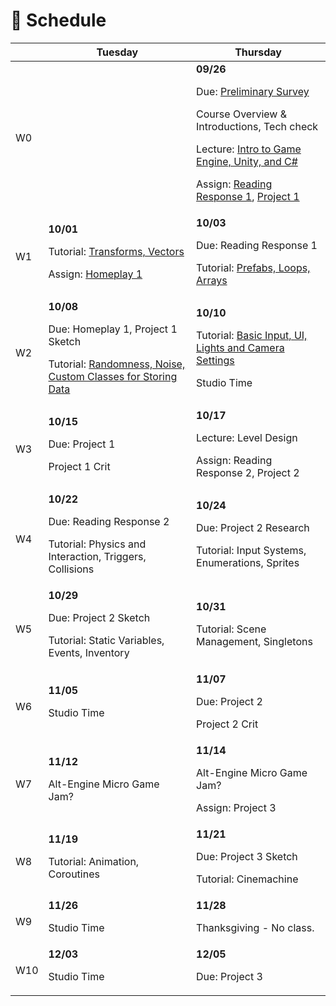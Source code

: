 # 📅 Schedule


|  | Tuesday       | Thursday      |
| ------- | ------------- | ------------- |
| W0  |               | **09/26**</br><p>Due: <a href="https://forms.gle/UtwGfebgKcHRvMCP7">Preliminary Survey</a></p><p>Course Overview & Introductions, Tech check </p><p>Lecture: [Intro to Game Engine, Unity, and C#](./w0-unity-csharp.md)</p><p>Assign: [Reading Response 1](./readings-and-homeplays.md/#reading-response-1), [Project 1](./project-1.md)</p> |
| W1  | **10/01**</br><p>Tutorial: [Transforms, Vectors](./w1-1-transforms-vectors.md)</p><p>Assign: [Homeplay 1](./readings-and-homeplays.md#homeplay-1)</p> | **10/03**</br><p>Due: Reading Response 1</p><p>Tutorial: [Prefabs, Loops, Arrays](./w1-2-prefabs-loops-arrays.md)</p>|
| W2  | **10/08**</br><p>Due: Homeplay 1, Project 1 Sketch </p><p>Tutorial: [Randomness, Noise, Custom Classes for Storing Data](./w2-1-randomness-noise-customclasses.md)</p> | **10/10**</br><p>Tutorial: [Basic Input, UI, Lights and Camera Settings](./w2-2-basicinput-ui-lights-camera.md)</p><p>Studio Time</p>|
| W3  | **10/15**</br><p>Due: Project 1</p><p>Project 1 Crit</p> | **10/17**</br><p>Lecture: Level Design</p><p>Assign: Reading Response 2, Project 2</p>|
| W4  | **10/22**</br><p>Due: Reading Response 2</p><p>Tutorial: Physics and Interaction, Triggers, Collisions</p> | **10/24**</br><p>Due: Project 2 Research</p><p>Tutorial: Input Systems, Enumerations, Sprites</p>|
| W5  | **10/29**</br><p>Due: Project 2 Sketch</p><p>Tutorial: Static Variables, Events, Inventory</p> | **10/31**</br><p>Tutorial: Scene Management, Singletons</p>|
| W6  | **11/05**</br><p>Studio Time</p> | **11/07**</br><p>Due: Project 2</p><p>Project 2 Crit</p>|
| W7  | **11/12**</br><p>Alt-Engine Micro Game Jam?</p> | **11/14**</br><p>Alt-Engine Micro Game Jam?</p><p>Assign: Project 3</p>|
| W8  | **11/19**</br><p>Tutorial: Animation, Coroutines<!--Shaders, Particle Systems--></p> | **11/21**</br><p>Due: Project 3 Sketch</p><p>Tutorial: Cinemachine</p>|
| W9  | **11/26**</br><p>Studio Time</p> | **11/28**</br><p>Thanksgiving - No class.</p> |
| W10  | **12/03**</br><p>Studio Time</p> | **12/05**</br><p>Due: Project 3</p>|